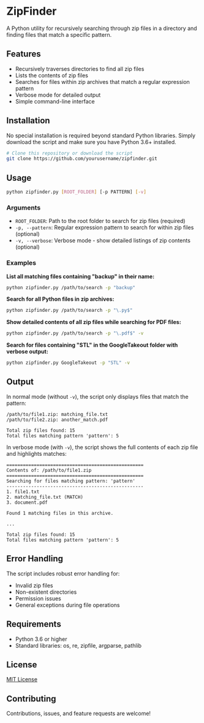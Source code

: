 # ZipFinder

A Python utility for recursively searching through zip files in a directory and finding files that match a specific pattern.

## Features

- Recursively traverses directories to find all zip files
- Lists the contents of zip files
- Searches for files within zip archives that match a regular expression pattern
- Verbose mode for detailed output
- Simple command-line interface

## Installation

No special installation is required beyond standard Python libraries. Simply download the script and make sure you have Python 3.6+ installed.

```bash
# Clone this repository or download the script
git clone https://github.com/yourusername/zipfinder.git
```

## Usage

```bash
python zipfinder.py [ROOT_FOLDER] [-p PATTERN] [-v]
```

### Arguments

- `ROOT_FOLDER`: Path to the root folder to search for zip files (required)
- `-p, --pattern`: Regular expression pattern to search for within zip files (optional)
- `-v, --verbose`: Verbose mode - show detailed listings of zip contents (optional)

### Examples

**List all matching files containing "backup" in their name:**
```bash
python zipfinder.py /path/to/search -p "backup"
```

**Search for all Python files in zip archives:**
```bash
python zipfinder.py /path/to/search -p "\.py$"
```

**Show detailed contents of all zip files while searching for PDF files:**
```bash
python zipfinder.py /path/to/search -p "\.pdf$" -v
```

**Search for files containing "STL" in the GoogleTakeout folder with verbose output:**
```bash
python zipfinder.py GoogleTakeout -p "STL" -v
```

## Output

In normal mode (without `-v`), the script only displays files that match the pattern:
```
/path/to/file1.zip: matching_file.txt
/path/to/file2.zip: another_match.pdf

Total zip files found: 15
Total files matching pattern 'pattern': 5
```

In verbose mode (with `-v`), the script shows the full contents of each zip file and highlights matches:
```
==================================================
Contents of: /path/to/file1.zip
==================================================
Searching for files matching pattern: 'pattern'
--------------------------------------------------
1. file1.txt
2. matching_file.txt (MATCH)
3. document.pdf

Found 1 matching files in this archive.

...

Total zip files found: 15
Total files matching pattern 'pattern': 5
```

## Error Handling

The script includes robust error handling for:
- Invalid zip files
- Non-existent directories
- Permission issues
- General exceptions during file operations

## Requirements

- Python 3.6 or higher
- Standard libraries: os, re, zipfile, argparse, pathlib

## License

[MIT License](LICENSE)

## Contributing

Contributions, issues, and feature requests are welcome!
